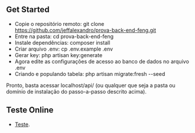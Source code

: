 ## Get Started

- Copie o repositório remoto: git clone https://github.com/jeffalexandro/prova-back-end-feng.git
- Entre na pasta: cd prova-back-end-feng
- Instale dependências: composer install
- Criar arquivo .env: cp .env.example .env
- Gerar key: php artisan key:generate
- Agora edite as configurações de acesso ao banco de dados no arquivo .env
- Criando e populando tabela: php artisan migrate:fresh --seed

Pronto, basta acessar localhost/api/ (ou qualquer que seja a pasta ou domínio de instalação do passo-a-passo descrito acima).

## Teste Online

- [Teste](http://testesjefferson.tk/prova-back-end-feng/api/).

